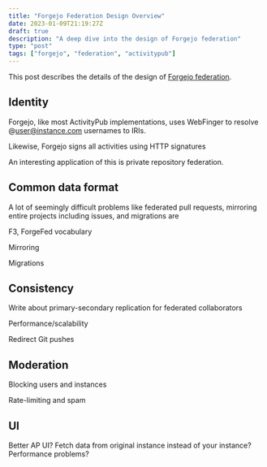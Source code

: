 ```yaml
---
title: "Forgejo Federation Design Overview"
date: 2023-01-09T21:19:27Z
draft: true
description: "A deep dive into the design of Forgejo federation"
type: "post"
tags: ["forgejo", "federation", "activitypub"]
---
```



This post describes the details of the design of [Forgejo federation](https://codeberg.org/forgejo/forgejo/issues/59).


## Identity

Forgejo, like most ActivityPub implementations, uses WebFinger to resolve @user@instance.com usernames to IRIs.

Likewise, Forgejo signs all activities using HTTP signatures

An interesting application of this is private repository federation.


## Common data format

A lot of seemingly difficult problems like federated pull requests, mirroring entire projects including issues, and migrations are


F3, ForgeFed vocabulary

Mirroring

Migrations


## Consistency

Write about primary-secondary replication for federated collaborators

Performance/scalability

Redirect Git pushes


## Moderation

Blocking users and instances

Rate-limiting and spam


## UI

Better AP UI? Fetch data from original instance instead of your instance? Performance problems?

